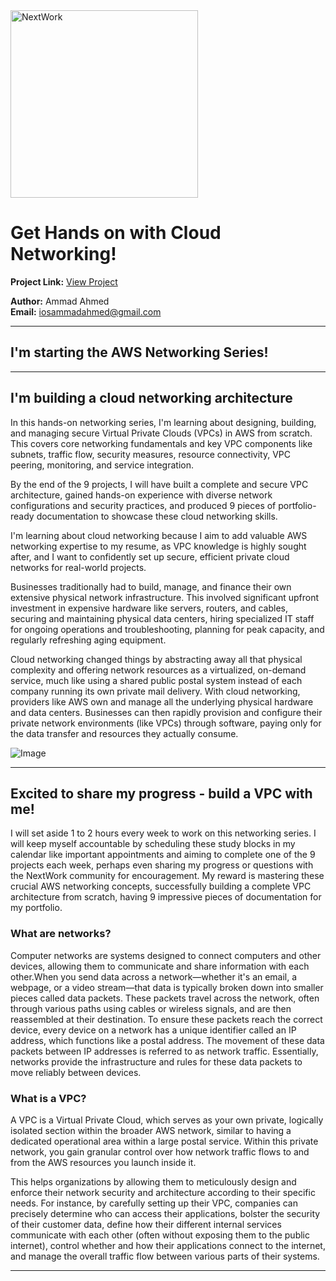 <img src="https://cdn.prod.website-files.com/677c400686e724409a5a7409/6790ad949cf622dc8dcd9fe4_nextwork-logo-leather.svg" alt="NextWork" width="300" />

# Get Hands on with Cloud Networking!

**Project Link:** [View Project](http://learn.nextwork.org/projects/aws-networks-intro)

**Author:** Ammad Ahmed  
**Email:** iosammadahmed@gmail.com

---

## I'm starting the AWS Networking Series!


---

## I'm building a cloud networking architecture

In this hands-on networking series, I'm learning about designing, building, and managing secure Virtual Private Clouds (VPCs) in AWS from scratch. This covers core networking fundamentals and key VPC components like subnets, traffic flow, security measures, resource connectivity, VPC peering, monitoring, and service integration.

By the end of the 9 projects, I will have built a complete and secure VPC architecture, gained hands-on experience with diverse network configurations and security practices, and produced 9 pieces of portfolio-ready documentation to showcase these cloud networking skills.

I'm learning about cloud networking because I aim to add valuable AWS networking expertise to my resume, as VPC knowledge is highly sought after, and I want to confidently set up secure, efficient private cloud networks for real-world projects. 

Businesses traditionally had to build, manage, and finance their own extensive physical network infrastructure. This involved significant upfront investment in expensive hardware like servers, routers, and cables, securing and maintaining physical data centers, hiring specialized IT staff for ongoing operations and troubleshooting, planning for peak capacity, and regularly refreshing aging equipment.

Cloud networking changed things by abstracting away all that physical complexity and offering network resources as a virtualized, on-demand service, much like using a shared public postal system instead of each company running its own private mail delivery. With cloud networking, providers like AWS own and manage all the underlying physical hardware and data centers. Businesses can then rapidly provision and configure their private network environments (like VPCs) through software, paying only for the data transfer and resources they actually consume. 

![Image](http://learn.nextwork.org/inspired_gold_shy_gazelle/uploads/aws-networks-intro_a1b2c3d4)

---

## Excited to share my progress - build a VPC with me!

I will set aside 1 to 2 hours every week to work on this networking series. I will keep myself accountable by scheduling these study blocks in my calendar like important appointments and aiming to complete one of the 9 projects each week, perhaps even sharing my progress or questions with the NextWork community for encouragement. My reward is mastering these crucial AWS networking concepts, successfully building a complete VPC architecture from scratch, having 9 impressive pieces of documentation for my portfolio.

### What are networks?

Computer networks are systems designed to connect computers and other devices, allowing them to communicate and share information with each other.When you send data across a network—whether it's an email, a webpage, or a video stream—that data is typically broken down into smaller pieces called data packets. These packets travel across the network, often through various paths using cables or wireless signals, and are then reassembled at their destination. To ensure these packets reach the correct device, every device on a network has a unique identifier called an IP address, which functions like a postal address. The movement of these data packets between IP addresses is referred to as network traffic. Essentially, networks provide the infrastructure and rules for these data packets to move reliably between devices.

### What is a VPC?

A VPC is a Virtual Private Cloud, which serves as your own private, logically isolated section within the broader AWS network, similar to having a dedicated operational area within a large postal service. Within this private network, you gain granular control over how network traffic flows to and from the AWS resources you launch inside it.

This helps organizations by allowing them to meticulously design and enforce their network security and architecture according to their specific needs. For instance, by carefully setting up their VPC, companies can precisely determine who can access their applications, bolster the security of their customer data, define how their different internal services communicate with each other (often without exposing them to the public internet), control whether and how their applications connect to the internet, and manage the overall traffic flow between various parts of their systems.

---
